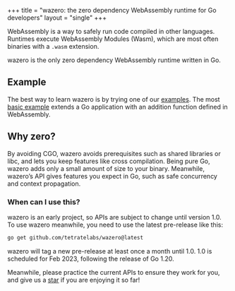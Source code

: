+++
title = "wazero: the zero dependency WebAssembly runtime for Go developers"
layout = "single"
+++

WebAssembly is a way to safely run code compiled in other languages. Runtimes
execute WebAssembly Modules (Wasm), which are most often binaries with a
`.wasm` extension.

wazero is the only zero dependency WebAssembly runtime written in Go.

## Example

The best way to learn wazero is by trying one of our [examples][1]. The
most [basic example][2] extends a Go application with an addition function
defined in WebAssembly.

## Why zero?

By avoiding CGO, wazero avoids prerequisites such as shared libraries or libc,
and lets you keep features like cross compilation. Being pure Go, wazero adds
only a small amount of size to your binary. Meanwhile, wazero’s API gives
features you expect in Go, such as safe concurrency and context propagation.

### When can I use this?

wazero is an early project, so APIs are subject to change until version 1.0.
To use wazero meanwhile, you need to use the latest pre-release like this:

```bash
go get github.com/tetratelabs/wazero@latest
```

wazero will tag a new pre-release at least once a month until 1.0. 1.0 is
scheduled for Feb 2023, following the release of Go 1.20.

Meanwhile, please practice the current APIs to ensure they work for you, and
give us a [star][3] if you are enjoying it so far!

[1]: https://github.com/tetratelabs/wazero/blob/main/examples
[2]: https://github.com/tetratelabs/wazero/blob/main/examples/basic
[3]: https://github.com/tetratelabs/wazero/stargazers

